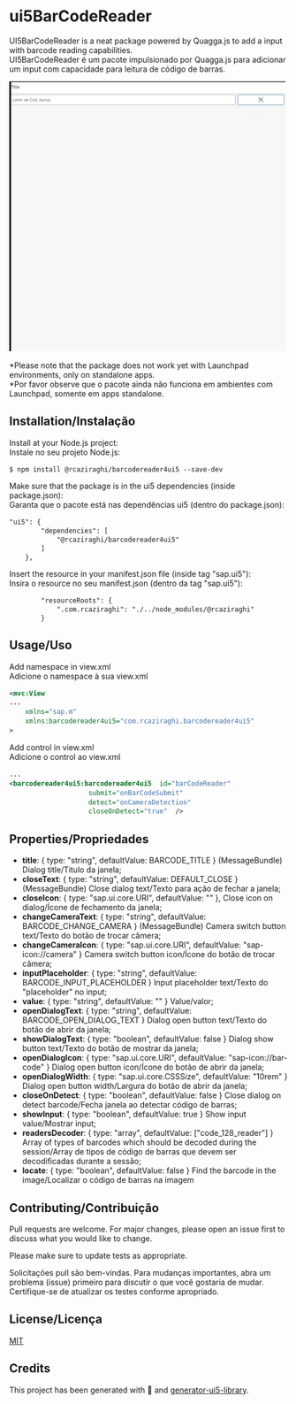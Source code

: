 # ui5BarCodeReader

UI5BarCodeReader is a neat package powered by Quagga.js to add a input with barcode reading capabilities.  
UI5BarCodeReader é um pacote impulsionado por Quagga.js para adicionar um input com capacidade para leitura de código de barras.  

![](screenshot.gif)

*Please note that the package does not work yet with Launchpad environments, only on standalone apps.  
*Por favor observe que o pacote ainda não funciona em ambientes com Launchpad, somente em apps standalone.  

## Installation/Instalação

Install at your Node.js project:  
Instale no seu projeto Node.js:  

```
$ npm install @rcaziraghi/barcodereader4ui5 --save-dev
```

Make sure that the package is in the ui5 dependencies (inside package.json):  
Garanta que o pacote está nas dependências ui5 (dentro do package.json):  

```
"ui5": {
		"dependencies": [
			"@rcaziraghi/barcodereader4ui5"
		]
	},
```

Insert the resource in your manifest.json file (inside tag "sap.ui5"):  
Insira o resource no seu manifest.json (dentro da tag "sap.ui5"):  

```
		"resourceRoots": {
            ".com.rcaziraghi": "./../node_modules/@rcaziraghi"
        }
```

## Usage/Uso

Add namespace in view.xml  
Adicione o namespace à sua view.xml  
```xml
<mvc:View
...
	xmlns="sap.m"
	xmlns:barcodereader4ui5="com.rcaziraghi.barcodereader4ui5"
>
```

Add control in view.xml  
Adicione o control ao view.xml  
```xml
...
<barcodereader4ui5:barcodereader4ui5  id="barCodeReader"
					submit="onBarCodeSubmit"
					detect="onCameraDetection"
					closeOnDetect="true"  />
```
## Properties/Propriedades

- **title**: { type: "string", defaultValue: BARCODE_TITLE } (MessageBundle)
    Dialog title/Titulo da janela;
- **closeText**: { type: "string", defaultValue: DEFAULT_CLOSE } (MessageBundle)
    Close dialog text/Texto para ação de fechar a janela;
- **closeIcon**: { type: "sap.ui.core.URI", defaultValue: "" },
    Close icon on dialog/Ícone de fechamento da janela;
- **changeCameraText**: { type: "string", defaultValue: BARCODE_CHANGE_CAMERA } (MessageBundle)
    Camera switch button text/Texto do botão de trocar câmera;
- **changeCameraIcon**: { type: "sap.ui.core.URI", defaultValue: "sap-icon://camera" }
    Camera switch button icon/Ícone do botão de trocar câmera;
- **inputPlaceholder**: { type: "string", defaultValue: BARCODE_INPUT_PLACEHOLDER }
    Input placeholder text/Texto do "placeholder" no input;
- **value**: { type: "string", defaultValue: "" }
    Value/valor;
- **openDialogText**: { type: "string", defaultValue: BARCODE_OPEN_DIALOG_TEXT }
    Dialog open button text/Texto do botão de abrir da janela;
- **showDialogText**: { type: "boolean", defaultValue: false }
    Dialog show button text/Texto do botão de mostrar da janela;
- **openDialogIcon**: { type: "sap.ui.core.URI", defaultValue: "sap-icon://bar-code" }
    Dialog open button icon/Ícone do botão de abrir da janela;
- **openDialogWidth**:  { type: "sap.ui.core.CSSSize", defaultValue: "10rem" }
    Dialog open button width/Largura do botão de abrir da janela;
- **closeOnDetect**: { type: "boolean", defaultValue: false }
    Close dialog on detect barcode/Fecha janela ao detectar código de barras;
- **showInput**: { type: "boolean", defaultValue: true }
    Show input value/Mostrar input;
- **readersDecoder**: { type: "array", defaultValue: ["code_128_reader"] }
    Array of types of barcodes which should be decoded during the session/Array de tipos de código de barras que devem ser decodificadas durante a sessão;
- **locate**: { type: "boolean", defaultValue: false }
    Find the barcode in the image/Localizar o código de barras na imagem

## Contributing/Contribuição

Pull requests are welcome. For major changes, please open an issue first to discuss what you would like to change.

Please make sure to update tests as appropriate.

Solicitações pull são bem-vindas. Para mudanças importantes, abra um problema (issue) primeiro para discutir o que você gostaria de mudar.  Certifique-se de atualizar os testes conforme apropriado.

## License/Licença
[MIT](https://choosealicense.com/licenses/mit/)

## Credits

This project has been generated with 💙 and [generator-ui5-library](https://github.com/geert-janklaps/generator-ui5-library).
